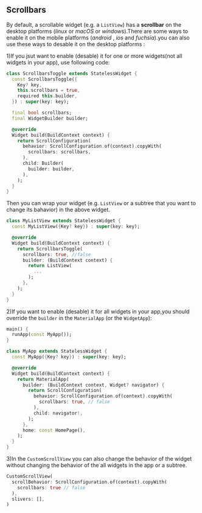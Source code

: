 ## Scrollbars

By default, a scrollable widget (e.g. a `ListView`) has a **scrollbar** on the desktop platforms (*linux* or *macOS* or *windows*).There are some ways to enable it on the mobile platforms (*android* , *ios* and *fuchsia*).you can also use these ways to desable it on the desktop platforms :



1)If you jsut want to enable (desable) it for one or more widgets(not all widgets in your app), use following code:


```dart
class ScrollbarsToggle extends StatelessWidget {
  const ScrollbarsToggle({
    Key? key,
    this.scrollbars = true,
    required this.builder,
  }) : super(key: key);

  final bool scrollbars;
  final WidgetBuilder builder;

  @override
  Widget build(BuildContext context) {
    return ScrollConfiguration(
      behavior: ScrollConfiguration.of(context).copyWith(
        scrollbars: scrollbars,
      ),
      child: Builder(
        builder: builder,
      ),
    );
  }
}
```

Then you can wrap your widget (e.g. `ListView` or a subtree that you want to change its bahavior) in the above widget.

```dart
class MyListView extends StatelessWidget {
  const MyListView({Key? key}) : super(key: key);

  @override
  Widget build(BuildContext context) {
    return ScrollbarsToggle(
      scrollbars: true, //false
      builder: (BuildContext context) {
        return ListView(
          ...
        );
      },
    );
  }
}
```



2)If you want to enable (desable) it for all widgets in your app,you should override the `builder` in the `MaterialApp` (or the `WidgetApp`):

```dart
main() {
  runApp(const MyApp());
}

class MyApp extends StatelessWidget {
  const MyApp({Key? key}) : super(key: key);

  @override
  Widget build(BuildContext context) {
    return MaterialApp(
      builder: (BuildContext context, Widget? navigator) {
        return ScrollConfiguration(
          behavior: ScrollConfiguration.of(context).copyWith(
            scrollbars: true, // false
          ),
          child: navigator!,
        );
      },
      home: const HomePage(),
    );
  }
}
```


3)In the `CustomScrollView` you can also change the behavior of the widget without changing the behavior of the all widgets in the app or a subtree.

```dart
CustomScrollView(
  scrollBehavior: ScrollConfiguration.of(context).copyWith(
    scrollbars: true // false
  ),
  slivers: [],
)
```
